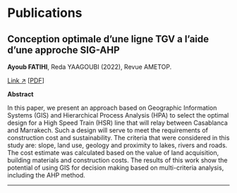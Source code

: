 # Publications

## Conception optimale d’une ligne TGV a l’aide d’une approche SIG-AHP

**Ayoub FATIHI**, Reda YAAGOUBI (2022), Revue AMETOP.

<a href="[pdf/article_gis_fr2_fin.pdf](https://ametop.ma/revue-22-edition/#dearflip-df_6209/85/)" target="\blank">Link ↗</a> [<a href="pdf/article_gis_fr2_fin.pdf" target="\blank">PDF</a>]

<b>Abstract</b>

In this paper, we present an approach based on Geographic Information Systems (GIS) and Hierarchical Process Analysis (HPA) to select the optimal design for a High Speed Train (HSR) line that will relay between Casablanca and Marrakech. Such a design will serve to meet the requirements of construction cost and sustainability. The criteria that were considered in this study are: slope, land use, geology and proximity to lakes, rivers and roads. The cost estimate was calculated based on the value of land acquisition, building materials and construction costs. The results of this work show the potential of using GIS for decision making based on multi-criteria analysis, including the AHP method.

---
